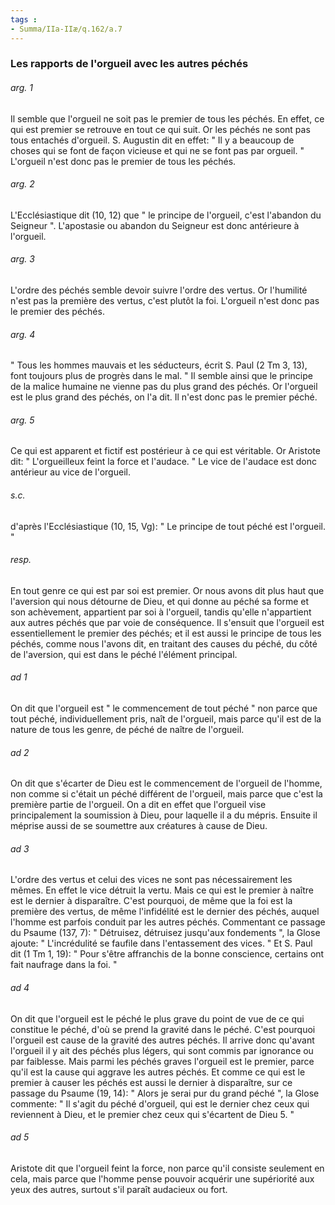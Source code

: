 ```yaml
---
tags : 
- Summa/IIa-IIæ/q.162/a.7
---
```


### Les rapports de l'orgueil avec les autres péchés

###### arg. 1
Il semble que l'orgueil ne soit pas le premier de tous les péchés. En effet, ce qui est premier se retrouve en tout ce qui suit. Or les péchés ne sont pas tous entachés d'orgueil. S. Augustin dit en effet: " Il y a beaucoup de choses qui se font de façon vicieuse et qui ne se font pas par orgueil. " L'orgueil n'est donc pas le premier de tous les péchés. 

###### arg. 2
L'Ecclésiastique dit (10, 12) que " le principe de l'orgueil, c'est l'abandon du Seigneur ". L'apostasie ou abandon du Seigneur est donc antérieure à l'orgueil. 

###### arg. 3
L'ordre des péchés semble devoir suivre l'ordre des vertus. Or l'humilité n'est pas la première des vertus, c'est plutôt la foi. L'orgueil n'est donc pas le premier des péchés. 

###### arg. 4
" Tous les hommes mauvais et les séducteurs, écrit S. Paul (2 Tm 3, 13), font toujours plus de progrès dans le mal. " Il semble ainsi que le principe de la malice humaine ne vienne pas du plus grand des péchés. Or l'orgueil est le plus grand des péchés, on l'a dit. Il n'est donc pas le premier péché. 

###### arg. 5
Ce qui est apparent et fictif est postérieur à ce qui est véritable. Or Aristote dit: " L'orgueilleux feint la force et l'audace. " Le vice de l'audace est donc antérieur au vice de l'orgueil. 

###### s.c.
d'après l'Ecclésiastique (10, 15, Vg): " Le principe de tout péché est l'orgueil. " 

###### resp.
En tout genre ce qui est par soi est premier. Or nous avons dit plus haut que l'aversion qui nous détourne de Dieu, et qui donne au péché sa forme et son achèvement, appartient par soi à l'orgueil, tandis qu'elle n'appartient aux autres péchés que par voie de conséquence. Il s'ensuit que l'orgueil est essentiellement le premier des péchés; et il est aussi le principe de tous les péchés, comme nous l'avons dit, en traitant des causes du péché, du côté de l'aversion, qui est dans le péché l'élément principal. 

###### ad 1
On dit que l'orgueil est " le commencement de tout péché " non parce que tout péché, individuellement pris, naît de l'orgueil, mais parce qu'il est de la nature de tous les genre, de péché de naître de l'orgueil. 

###### ad 2
On dit que s'écarter de Dieu est le commencement de l'orgueil de l'homme, non comme si c'était un péché différent de l'orgueil, mais parce que c'est la première partie de l'orgueil. On a dit en effet que l'orgueil vise principalement la soumission à Dieu, pour laquelle il a du mépris. Ensuite il méprise aussi de se soumettre aux créatures à cause de Dieu. 

###### ad 3
L'ordre des vertus et celui des vices ne sont pas nécessairement les mêmes. En effet le vice détruit la vertu. Mais ce qui est le premier à naître est le dernier à disparaître. C'est pourquoi, de même que la foi est la première des vertus, de même l'infidélité est le dernier des péchés, auquel l'homme est parfois conduit par les autres péchés. Commentant ce passage du Psaume (137, 7): " Détruisez, détruisez jusqu'aux fondements ", la Glose ajoute: " L'incrédulité se faufile dans l'entassement des vices. " Et S. Paul dit (1 Tm 1, 19): " Pour s'être affranchis de la bonne conscience, certains ont fait naufrage dans la foi. " 

###### ad 4
On dit que l'orgueil est le péché le plus grave du point de vue de ce qui constitue le péché, d'où se prend la gravité dans le péché. C'est pourquoi l'orgueil est cause de la gravité des autres péchés. Il arrive donc qu'avant l'orgueil il y ait des péchés plus légers, qui sont commis par ignorance ou par faiblesse. Mais parmi les péchés graves l'orgueil est le premier, parce qu'il est la cause qui aggrave les autres péchés. Et comme ce qui est le premier à causer les péchés est aussi le dernier à disparaître, sur ce passage du Psaume (19, 14): " Alors je serai pur du grand péché ", la Glose commente: " Il s'agit du péché d'orgueil, qui est le dernier chez ceux qui reviennent à Dieu, et le premier chez ceux qui s'écartent de Dieu 5. " 

###### ad 5
Aristote dit que l'orgueil feint la force, non parce qu'il consiste seulement en cela, mais parce que l'homme pense pouvoir acquérir une supériorité aux yeux des autres, surtout s'il paraît audacieux ou fort. 

